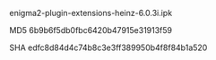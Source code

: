 enigma2-plugin-extensions-heinz-6.0.3i.ipk

MD5 6b9b6f5db0fbc6420b47915e31913f59

SHA edfc8d84d4c74b8c3e3ff389950b4f8f84b1a520
